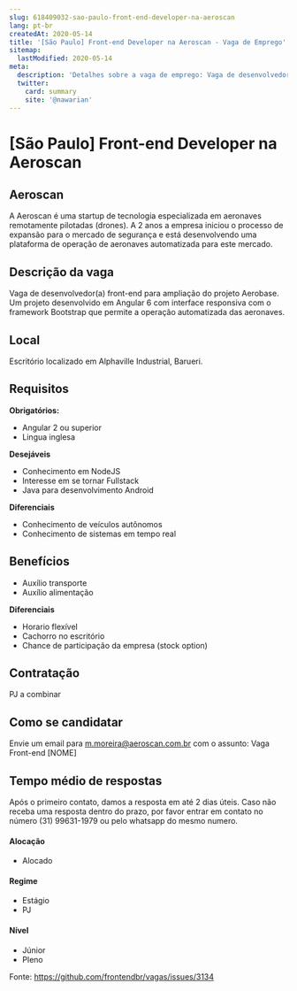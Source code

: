 ```yaml
---
slug: 618409032-sao-paulo-front-end-developer-na-aeroscan
lang: pt-br
createdAt: 2020-05-14
title: '[São Paulo] Front-end Developer na Aeroscan - Vaga de Emprego'
sitemap:
  lastModified: 2020-05-14
meta:
  description: 'Detalhes sobre a vaga de emprego: Vaga de desenvolvedor(a) front-end para ampliação do projeto Aerobase. Um projeto desenvolvido em Angular 6 com interface responsiva com o framework Bootstrap que permite a operação automatizada das aeronaves.'
  twitter:
    card: summary
    site: '@nawarian'
---
```


# [São Paulo] Front-end Developer na Aeroscan

## Aeroscan

A Aeroscan é uma startup de tecnologia especializada em aeronaves remotamente pilotadas (drones). A 2 anos a empresa iniciou o processo de expansão para o mercado de segurança e está desenvolvendo uma plataforma de operação de aeronaves automatizada para este mercado.

## Descrição da vaga

Vaga de desenvolvedor(a) front-end para ampliação do projeto Aerobase. Um projeto desenvolvido em Angular 6 com interface responsiva com o framework Bootstrap que permite a operação automatizada das aeronaves.

## Local

Escritório localizado em Alphaville Industrial, Barueri.

## Requisitos

**Obrigatórios:**
- Angular 2 ou superior
- Lingua inglesa

**Desejáveis**
- Conhecimento em NodeJS
- Interesse em se tornar Fullstack
- Java para desenvolvimento Android

**Diferenciais**
- Conhecimento de veículos autônomos
- Conhecimento de sistemas em tempo real

## Benefícios

- Auxílio transporte
- Auxílio alimentação

**Diferenciais**
- Horario flexível
- Cachorro no escritório
- Chance de participação da empresa (stock option)

## Contratação

PJ a combinar

## Como se candidatar

Envie um email para m.moreira@aeroscan.com.br com o assunto: Vaga Front-end [NOME]

## Tempo médio de respostas

Após o primeiro contato, damos a resposta em até 2 dias úteis. Caso não receba uma resposta dentro do prazo, por favor entrar em contato no número (31) 99631-1979 ou pelo whatsapp do mesmo numero.

#### Alocação
- Alocado

#### Regime
- Estágio
- PJ

#### Nível
- Júnior
- Pleno


Fonte: https://github.com/frontendbr/vagas/issues/3134